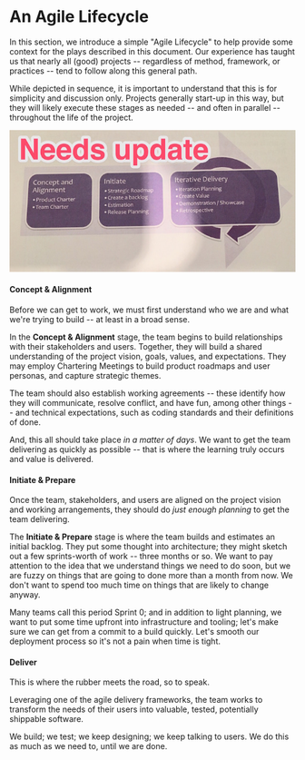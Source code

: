 # An Agile Lifecycle

In this section, we introduce a simple "Agile Lifecycle" to help provide some context for the plays described in this document.
Our experience has taught us that nearly all (good) projects
-- regardless of method, framework, or practices -- 
tend to follow along this general path.

While depicted in sequence, 
it is important to understand that this is for simplicity and discussion only.
Projects generally start-up in this way, 
but they will likely execute these stages as needed
-- and often in parallel -- throughout the life of the project.

![An Agile Lifecycle](/figures/AnAgileLifecycle.jpg)

#### Concept & Alignment

Before we can get to work, we must first understand who we are and what we're trying to build -- at least in a broad sense.

In the **Concept & Alignment** stage, 
the team begins to build relationships with their stakeholders and users.
Together, they will build a shared understanding of 
the project vision, goals, values, and expectations.
They may employ Chartering Meetings to build product roadmaps and user personas, and capture strategic themes.

The team should also establish working agreements 
-- these identify how they will communicate, resolve conflict, and have fun, among other things --
and technical expectations, such as coding standards and their definitions of done.

And, this all should take place _in a matter of days_.
We want to get the team delivering as quickly as possible -- that is where the learning truly occurs and value is delivered.

#### Initiate & Prepare

Once the team, stakeholders, and users are aligned on the project vision and working arrangements, they should do _just enough planning_ to get the team delivering.

The **Initiate & Prepare** stage is where the team builds and estimates an initial backlog.
They put some thought into architecture; 
they might sketch out a few sprints-worth of work -- three months or so. 
We want to pay attention to the idea that we understand 
things we need to do soon, but we are fuzzy on things that are going to done more than a month from now. We don't want to spend too much time on things
that are likely to change anyway.

Many teams call this period Sprint 0; and in addition to light planning, we want to put some time upfront 
into infrastructure and tooling; let's make sure we can get from a commit to a build quickly.
Let's smooth our deployment process so it's not a pain when time is tight.


#### Deliver

This is where the rubber meets the road, so to speak.

Leveraging one of the agile delivery frameworks,
the team works to transform the needs of their users into valuable, tested, potentially shippable software.

We build; we test; we keep designing; we keep talking to users. We do this as much as we need to, until we are done.
